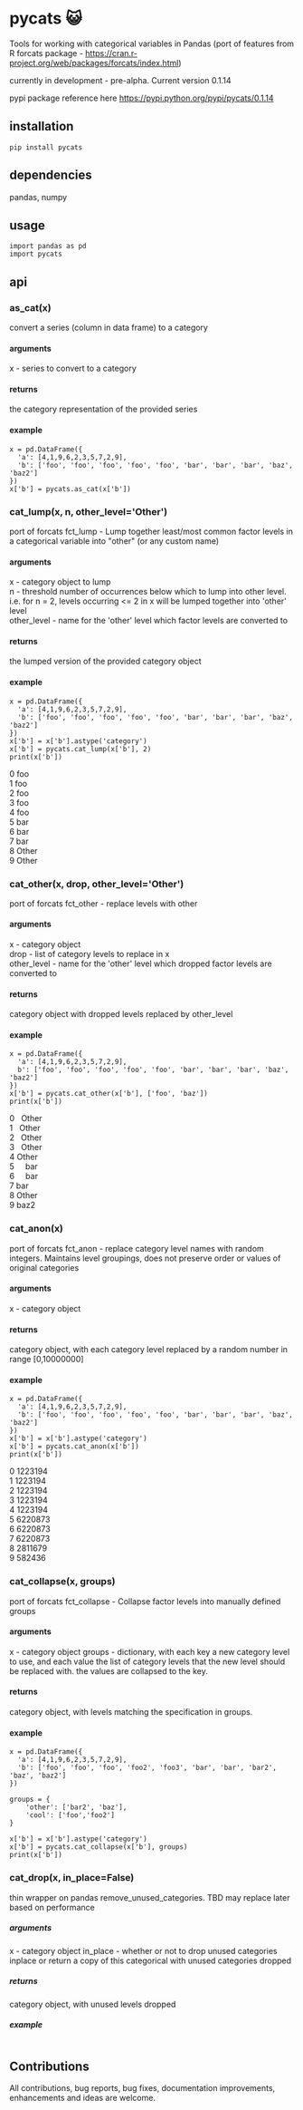 # pycats :smiley_cat:

Tools for working with categorical variables in Pandas (port of features from R forcats package - https://cran.r-project.org/web/packages/forcats/index.html)

currently in development - pre-alpha. Current version 0.1.14

pypi package reference here https://pypi.python.org/pypi/pycats/0.1.14

## installation
```
pip install pycats
```

## dependencies
pandas, numpy

## usage
```
import pandas as pd
import pycats
```

## api

### as_cat(x)
convert a series (column in data frame) to a category  

#### arguments   
x - series to convert to a category  
  
#### returns  
the category representation of the provided series  

#### example  

```
x = pd.DataFrame({ 
  'a': [4,1,9,6,2,3,5,7,2,9], 
  'b': ['foo', 'foo', 'foo', 'foo', 'foo', 'bar', 'bar', 'bar', 'baz', 'baz2']
})
x['b'] = pycats.as_cat(x['b'])

```

### cat_lump(x, n, other_level='Other')  
port of forcats fct_lump - Lump together least/most common factor levels in a categorical variable into "other" (or any custom name)  

#### arguments  
x - category object to lump  
n - threshold number of occurrences below which to lump into other level. i.e. for n = 2, levels occurring <= 2 in x will be lumped together into 'other' level  
other_level - name for the 'other' level which factor levels are converted to  

#### returns  
the lumped version of the provided category object  

#### example  
```
x = pd.DataFrame({ 
  'a': [4,1,9,6,2,3,5,7,2,9], 
  'b': ['foo', 'foo', 'foo', 'foo', 'foo', 'bar', 'bar', 'bar', 'baz', 'baz2']
})
x['b'] = x['b'].astype('category')
x['b'] = pycats.cat_lump(x['b'], 2)
print(x['b'])
```
0      foo  
1      foo  
2      foo  
3      foo  
4      foo  
5      bar  
6      bar  
7      bar  
8      Other  
9      Other  
  
    
### cat_other(x, drop, other_level='Other')  
port of forcats fct_other - replace levels with other  

#### arguments  
x - category object   
drop - list of category levels to replace in x  
other_level - name for the 'other' level which dropped factor levels are converted to  

#### returns  
category object with dropped levels replaced by other_level

#### example  
```
x = pd.DataFrame({ 
  'a': [4,1,9,6,2,3,5,7,2,9],
  b': ['foo', 'foo', 'foo', 'foo', 'foo', 'bar', 'bar', 'bar', 'baz', 'baz2']
})
x['b'] = pycats.cat_other(x['b'], ['foo', 'baz'])
print(x['b'])
```
0      Other   
1      Other  
2      Other  
3      Other  
4      Other  
5      bar  
6      bar  
7      bar  
8      Other  
9      baz2  
  
  
### cat_anon(x)
port of forcats fct_anon - replace category level names with random integers. Maintains level groupings, does not preserve order or values of original categories

#### arguments  
x - category object  

#### returns  
category object, with each category level replaced by a random number in range [0,10000000]  

#### example  
```
x = pd.DataFrame({
  'a': [4,1,9,6,2,3,5,7,2,9],
  'b': ['foo', 'foo', 'foo', 'foo', 'foo', 'bar', 'bar', 'bar', 'baz', 'baz2']
})
x['b'] = x['b'].astype('category')
x['b'] = pycats.cat_anon(x['b'])
print(x['b'])
```
0    1223194  
1    1223194  
2    1223194  
3    1223194  
4    1223194  
5    6220873   
6    6220873  
7    6220873  
8    2811679  
9     582436 


### cat_collapse(x, groups)
port of forcats fct_collapse - Collapse factor levels into manually defined groups

#### arguments
x - category object
groups - dictionary, with each key a new category level to use, and each value the list of category levels that the new level should be replaced with. the values are collapsed to the key.

#### returns
category object, with levels matching the specification in groups.

#### example  
```
x = pd.DataFrame({
  'a': [4,1,9,6,2,3,5,7,2,9],
  'b': ['foo', 'foo', 'foo', 'foo2', 'foo3', 'bar', 'bar', 'bar2', 'baz', 'baz2']
})

groups = {
	'other': ['bar2', 'baz'],
	'cool': ['foo','foo2']
}

x['b'] = x['b'].astype('category')
x['b'] = pycats.cat_collapse(x['b'], groups)
print(x['b'])
```

### cat_drop(x, in_place=False)
thin wrapper on pandas remove_unused_categories. TBD may replace later based on performance

##### arguments
x - category object
in_place - whether or not to drop unused categories inplace or return a copy of this categorical with unused categories dropped

##### returns
category object, with unused levels dropped

##### example
````
````


## Contributions
All contributions, bug reports, bug fixes, documentation improvements, enhancements and ideas are welcome.
